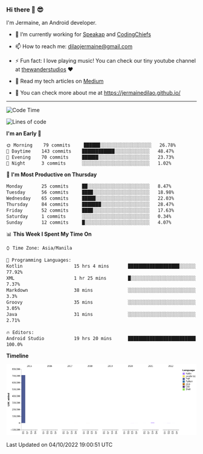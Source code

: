 ### Hi there 👋 😎
I'm Jermaine, an Android developer.

- 🔭 I’m currently working for [Speakap](https://www.speakap.com/) and [CodingChiefs](https://codingchiefs.com/en/)

- 📫 How to reach me: dilaojermaine@gmail.com

- ⚡ Fun fact: I love playing music! You can check our tiny youtube channel at [thewanderstudios](https://www.youtube.com/thewanderstudios) ♥️

- 📖 Read my tech articles on [Medium](https://jermainedilao.medium.com/)

- 👀 You can check more about me at https://jermainedilao.github.io/

<!--
**jermainedilao/jermainedilao** is a ✨ _special_ ✨ repository because its `README.md` (this file) appears on your GitHub profile.

Here are some ideas to get you started:

- 🔭 I’m currently working on ...
- 🌱 I’m currently learning ...
- 👯 I’m looking to collaborate on ...
- 🤔 I’m looking for help with ...
- 💬 Ask me about ...
- 📫 How to reach me: ...
- 😄 Pronouns: ...
- ⚡ Fun fact: ...
-->

-------

<!--START_SECTION:waka-->
![Code Time](http://img.shields.io/badge/Code%20Time-27%20hrs%2021%20mins-blue)

![Lines of code](https://img.shields.io/badge/From%20Hello%20World%20I%27ve%20Written-723%20Thousand%20lines%20of%20code-blue)

**I'm an Early 🐤** 

```text
🌞 Morning    79 commits     ██████░░░░░░░░░░░░░░░░░░░   26.78% 
🌆 Daytime    143 commits    ████████████░░░░░░░░░░░░░   48.47% 
🌃 Evening    70 commits     ██████░░░░░░░░░░░░░░░░░░░   23.73% 
🌙 Night      3 commits      ░░░░░░░░░░░░░░░░░░░░░░░░░   1.02%

```
📅 **I'm Most Productive on Thursday** 

```text
Monday       25 commits     ██░░░░░░░░░░░░░░░░░░░░░░░   8.47% 
Tuesday      56 commits     ████░░░░░░░░░░░░░░░░░░░░░   18.98% 
Wednesday    65 commits     █████░░░░░░░░░░░░░░░░░░░░   22.03% 
Thursday     84 commits     ███████░░░░░░░░░░░░░░░░░░   28.47% 
Friday       52 commits     ████░░░░░░░░░░░░░░░░░░░░░   17.63% 
Saturday     1 commits      ░░░░░░░░░░░░░░░░░░░░░░░░░   0.34% 
Sunday       12 commits     █░░░░░░░░░░░░░░░░░░░░░░░░   4.07%

```


📊 **This Week I Spent My Time On** 

```text
⌚︎ Time Zone: Asia/Manila

💬 Programming Languages: 
Kotlin                   15 hrs 4 mins       ███████████████████░░░░░░   77.92% 
XML                      1 hr 25 mins        █░░░░░░░░░░░░░░░░░░░░░░░░   7.37% 
Markdown                 38 mins             ░░░░░░░░░░░░░░░░░░░░░░░░░   3.3% 
Groovy                   35 mins             ░░░░░░░░░░░░░░░░░░░░░░░░░   3.05% 
Java                     31 mins             ░░░░░░░░░░░░░░░░░░░░░░░░░   2.71%

🔥 Editors: 
Android Studio           19 hrs 20 mins      █████████████████████████   100.0%

```

**Timeline**

![Chart not found](https://raw.githubusercontent.com/jermainedilao/jermainedilao/main/charts/bar_graph.png) 


 Last Updated on 04/10/2022 19:00:51 UTC
<!--END_SECTION:waka-->

